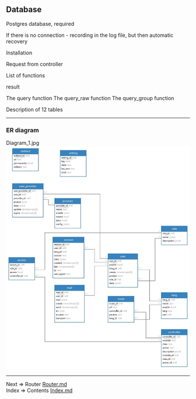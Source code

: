 ## Database
Postgres database, required

If there is no connection - recording in the log file, but then automatic recovery

Installation

Request from controller

List of functions

result

The query function
The query_raw function
The query_group function


Description of 12 tables
___
### ER diagram

Diagram_1.jpg ![Diagram of database](https://github.com/tryteex/tiny-web/blob/main/doc/img/Diagram_1.jpg)
___
Next => Router [Router.md](https://github.com/tryteex/tiny-web/blob/main/doc/Router.md)  
Index => Contents [Index.md](https://github.com/tryteex/tiny-web/blob/main/doc/Index.md)  